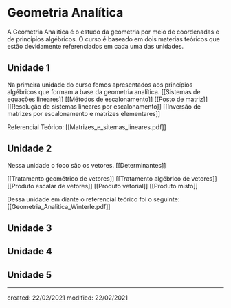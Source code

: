 # Geometria Analítica
A Geometria Analítica é o estudo da geometria por meio de coordenadas e de princípios algébricos. O curso é baseado em dois materias teóricos que estão devidamente referenciados em cada uma das unidades.

## Unidade 1
Na primeira unidade do curso fomos apresentados aos princípios algébricos que formam a base da geometria analítica.
[[Sistemas de equações lineares]]
[[Métodos de escalonamento]]
[[Posto de matriz]]
[[Resolução de sistemas lineares por escalonamento]]
[[Inversão de matrizes por escalonamento e matrizes elementares]]

Referencial Teórico: [[Matrizes_e_sitemas_lineares.pdf]]

## Unidade 2
Nessa unidade o foco são os vetores.
[[Determinantes]]

[[Tratamento geométrico de vetores]]
[[Tratamento algébrico de vetores]]
[[Produto escalar de vetores]]
[[Produto vetorial]]
[[Produto misto]]

Dessa unidade em diante o referencial teórico foi o seguinte: [[Geometria_Analitica_Winterle.pdf]]

## Unidade 3

## Unidade 4

## Unidade 5


---

created: 22/02/2021
modified: 22/02/2021